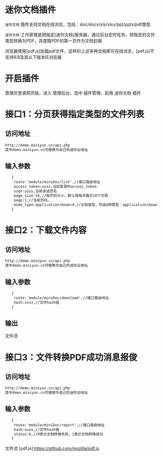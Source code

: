 # 迷你文档插件

`迷你文档` 插件支持文档在线浏览，包括：doc/docx/xls/xlsx/ppt/pptx/pdf类型

`迷你文档` 工作原理是把指定[迷你文档]服务器，通过后台定时任务，把指定的文件类型转换为PDF，并提取PDF的第一页作为文档封面

 浏览器使用[pdf.js]加载pdf文件，这样的上述多种文档即可在线浏览，[pdf.js]不支持IE8及其以下版本IE浏览器


# 开启插件

管理员登录网页版，进入 管理后台，选中 插件管理，启用 迷你文档 插件

# 接口1：分页获得指定类型的文件列表
## 访问地址

```html
http://demo.miniyun.cn/api.php
其中demo.miniyun.cn可替换为自己的迷你云地址

```


## 输入参数
```html
   {
    route:'module/miniDoc/list',//接口路由地址
    access_token:xxxx,当前登录的access_token
    sign:yyyy,当前会话签名
    page_size:16,//每页的大小，默认是每页展示16个文档
    page:1,//当前页码，
    mime_type:application/msword,//文档类型，可选4种类型：application/msword application/mspowerpoint application/msexcel application/pdf
   }
  ```
# 接口2：下载文件内容
## 访问地址

```html
http://demo.miniyun.cn/api.php
其中demo.miniyun.cn可替换为自己的迷你云地址

```


## 输入参数
```html
   {
    route:'module/miniDoc/download',//接口路由地址
    hash:xxxx,//文件hash值
   }
  ```
## 输出

文件流

# 接口3：文件转换PDF成功消息报俊
## 访问地址

```html
http://demo.miniyun.cn/api.php
其中demo.miniyun.cn可替换为自己的迷你云地址

```

## 输入参数
```html
   {
    route:'module/miniDoc/report',//接口路由地址
    hash:xxxx,//文件hash值
    status:0,//0表示文档转换失败，1表示文档转换成功
   }
  ```

文件流
[pdf.js]:https://github.com/mozilla/pdf.js
